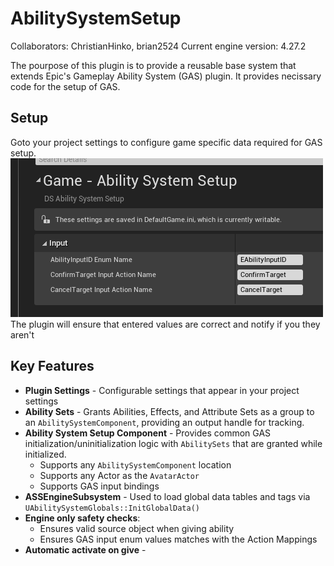 # AbilitySystemSetup
Collaborators: ChristianHinko, brian2524
Current engine version: 4.27.2

The pourpose of this plugin is to provide a reusable base system that extends Epic\'s Gameplay Ability System (GAS) plugin. It provides necissary code for the setup of GAS.

## Setup
Goto your project settings to configure game specific data required for GAS setup.
![Plugin Project Settings](/Images/Readme/PluginProjectSettings.png)
The plugin will ensure that entered values are correct and notify if you they aren\'t

## Key Features
- **Plugin Settings** - Configurable settings that appear in your project settings
- **Ability Sets** - Grants Abilities, Effects, and Attribute Sets as a group to an `AbilitySystemComponent`, providing an output handle for tracking.
- **Ability System Setup Component** - Provides common GAS initialization/uninitialization logic with `AbilitySets` that are granted while initialized.
	- Supports any `AbilitySystemComponent` location
	- Supports any Actor as the `AvatarActor`
	- Supports GAS input bindings
- **ASSEngineSubsystem** - Used to load global data tables and tags via ``UAbilitySystemGlobals::InitGlobalData()``
- **Engine only safety checks**:
	- Ensures valid source object when giving ability
	- Ensures GAS input enum values matches with the Action Mappings
- **Automatic activate on give** - 